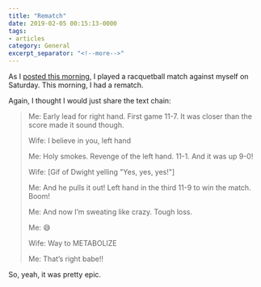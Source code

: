 ```yaml
---
title: "Rematch"
date: 2019-02-05 00:15:13-0000
tags:
- articles
category: General
excerpt_separator: "<!--more-->"
---
```


As I [posted this morning](https://www.bennorris.org/2019/02/04/right-vs-left.html), I played a racquetball match against myself on Saturday. This morning, I had a rematch.

<!--more-->

Again, I thought I would just share the text chain:

> Me: Early lead for right hand. First game 11-7. It was closer than the score made it sound though.
> 
> Wife: I believe in you, left hand
> 
> Me: Holy smokes. Revenge of the left hand. 11-1. And it was up 9-0!
> 
> Wife: [Gif of Dwight yelling "Yes, yes, yes!"]
> 
> Me: And he pulls it out! Left hand in the third 11-9 to win the match. Boom!
> 
> Me: And now I’m sweating like crazy. Tough loss.
> 
> Me: 😅
> 
> Wife: Way to METABOLIZE
> 
> Me: That’s right babe!!

So, yeah, it was pretty epic.